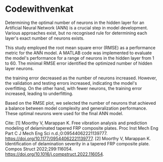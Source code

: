 # Codewithvenkat
Determining the optimal number of neurons in the hidden layer for an Artificial Neural Network (ANN) is a crucial step in model development. Various approaches exist, but no recognised rule for determining each layer's exact number of neurons exists. 

This study employed the root mean square error (RMSE) as a performance metric for the ANN model. A MATLAB code was implemented to evaluate the model's performance for a range of neurons in the hidden layer from 1 to 60. The minimal RMSE error identified the optimized number of hidden layer neurons.

the training error decreased as the number of neurons increased. However, the validation and testing errors increased, indicating the model's overfitting. On the other hand, with fewer neurons, the training error increased, leading to underfitting.

Based on the RMSE plot, we selected the number of neurons that achieved a balance between model complexity and generalization performance. These optimal neurons were used for the final ANN model.

Cite:
[1]	Moorthy V, Marappan K. Free vibration analysis and prediction modeling of delaminated tapered FRP composite plates. Proc Inst Mech Eng Part C J Mech Eng Sci n.d.;0:09544062221139777. https://doi.org/10.1177/09544062221139777.
[2]	Moorthy V, Marappan K. Identification of delamination severity in a tapered FRP composite plate. Compos Struct 2022;299:116054. https://doi.org/10.1016/j.compstruct.2022.116054.

